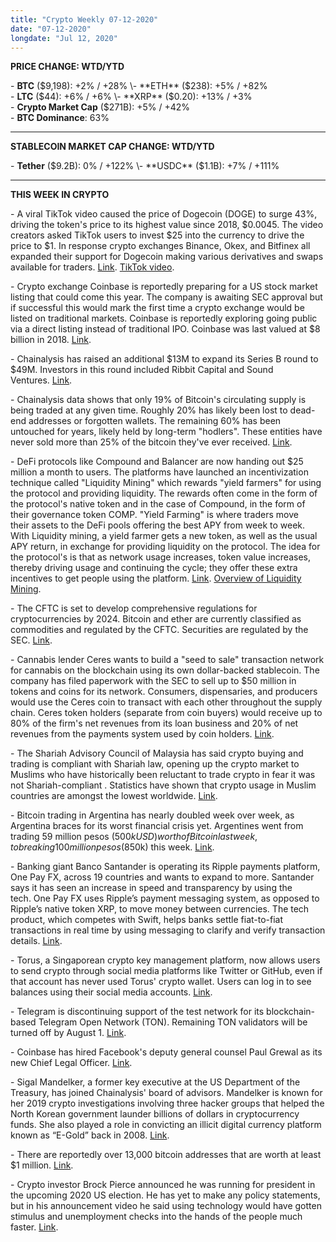 ```yaml
---
title: "Crypto Weekly 07-12-2020"
date: "07-12-2020"
longdate: "Jul 12, 2020"
---
```


**PRICE CHANGE: WTD/YTD**

\- **BTC** ($9,198): +2% / +28%  
\- **ETH** ($238): +5% / +82%  
\- **LTC** ($44): +6% / +6%  
\- **XRP** ($0.20): +13% / +3%  
\- **Crypto Market Cap** ($271B): +5% / +42%   
\- **BTC Dominance**: 63%



---

**STABLECOIN MARKET CAP CHANGE: WTD/YTD**

\- **Tether** ($9.2B): 0% / +122%  
\- **USDC** ($1.1B): +7% / +111%



---

**THIS WEEK IN CRYPTO**

\- A viral TikTok video caused the price of Dogecoin (DOGE) to surge 43%, driving the token's price to its highest value since 2018, $0.0045. The video creators asked TikTok users to invest $25 into the currency to drive the price to $1. In response crypto exchanges Binance, Okex, and Bitfinex all expanded their support for Dogecoin making various derivatives and swaps available for traders. [Link](https://decrypt.co/35081/three-crypto-exchanges-boost-support-for-trading-dogecoin). [TikTok video](https://vm.tiktok.com/JLmbAcA/).   
  
\- Crypto exchange Coinbase is reportedly preparing for a US stock market listing that could come this year. The company is awaiting SEC approval but if successful this would mark the first time a crypto exchange would be listed on traditional markets. Coinbase is reportedly exploring going public via a direct listing instead of traditional IPO. Coinbase was last valued at $8 billion in 2018. [Link](https://www.reuters.com/article/us-coinbase-ipo-exclusive/exclusive-cryptocurrency-exchange-coinbase-readies-stock-market-listing-sources-idUSKBN24A21W).   
  
\- Chainalysis has raised an additional $13M to expand its Series B round to $49M. Investors in this round included Ribbit Capital and Sound Ventures. [Link](https://bravenewcoin.com/insights/chainalysis-expands-series-b-round-raising-ususd13m).   
  
\- Chainalysis data shows that only 19% of Bitcoin's circulating supply is being traded at any given time. Roughly 20% has likely been lost to dead-end addresses or forgotten wallets. The remaining 60% has been untouched for years, likely held by long-term "hodlers". These entities have never sold more than 25% of the bitcoin they've ever received. [Link](https://decrypt.co/32806/only-19-percent-bitcoin-being-traded-report).   
  
\- DeFi protocols like Compound and Balancer are now handing out $25 million a month to users. The platforms have launched an incentivization technique called "Liquidity Mining" which rewards "yield farmers" for using the protocol and providing liquidity. The rewards often come in the form of the protocol's native token and in the case of Compound, in the form of their governance token COMP. "Yield Farming" is where traders move their assets to the DeFi pools offering the best APY from week to week. With Liquidity mining, a yield farmer gets a new token, as well as the usual APY return, in exchange for providing liquidity on the protocol. The idea for the protocol's is that as network usage increases, token value increases, thereby driving usage and continuing the cycle; they offer these extra incentives to get people using the platform. [Link](https://decrypt.co/34831/defi-platforms-are-handing-out-25-million-a-month). [Overview of Liquidity Mining](https://www.coindesk.com/defi-yield-farming-comp-token-explained).   
  
\- The CFTC is set to develop comprehensive regulations for cryptocurrencies by 2024. Bitcoin and ether are currently classified as commodities and regulated by the CFTC. Securities are regulated by the SEC. [Link](https://www.theblockcrypto.com/post/70951/cftc-to-develop-holistic-framework-for-crypto-assets-by-2024).   
  
\- Cannabis lender Ceres wants to build a "seed to sale" transaction network for cannabis on the blockchain using its own dollar-backed stablecoin. The company has filed paperwork with the SEC to sell up to $50 million in tokens and coins for its network. Consumers, dispensaries, and producers would use the Ceres coin to transact with each other throughout the supply chain. Ceres token holders (separate from coin buyers) would receive up to 80% of the firm's net revenues from its loan business and 20% of net revenues from the payments system used by coin holders. [Link](https://www.coindesk.com/cannabis-and-lending-firm-seeks-sec-permission-to-raise-50m-in-crypto-sale).   
  
\- The Shariah Advisory Council of Malaysia has said crypto buying and trading is compliant with Shariah law, opening up the crypto market to Muslims who have historically been reluctant to trade crypto in fear it was not Shariah-compliant . Statistics have shown that crypto usage in Muslim countries are amongst the lowest worldwide. [Link](https://news.bitcoin.com/malaysian-shariah-council-cryptocurrency-investing-trading/).   
  
\- Bitcoin trading in Argentina has nearly doubled week over week, as Argentina braces for its worst financial crisis yet. Argentines went from trading 59 million pesos ($500k USD) worth of Bitcoin last week, to breaking 100 million pesos ($850k) this week. [Link](https://decrypt.co/34881/argentina-new-bitcoin-trading-record-economy-worsens).   
  
\- Banking giant Banco Santander is operating its Ripple payments platform, One Pay FX, across 19 countries and wants to expand to more. Santander says it has seen an increase in speed and transparency by using the tech. One Pay FX uses Ripple’s payment messaging system, as opposed to Ripple’s native token XRP, to move money between currencies. The tech product, which competes with Swift, helps banks settle fiat-to-fiat transactions in real time by using messaging to clarify and verify transaction details. [Link](https://dailyhodl.com/2020/07/10/banking-giant-santander-plans-to-expand-use-of-ripple-payments-platform-after-reaching-19-countries/).   
  
\- Torus, a Singaporean crypto key management platform, now allows users to send crypto through social media platforms like Twitter or GitHub, even if that account has never used Torus' crypto wallet. Users can log in to see balances using their social media accounts. [Link](https://cointelegraph.com/news/twitter-users-can-now-send-crypto-to-each-other-with-torus).   
  
\- Telegram is discontinuing support of the test network for its blockchain-based Telegram Open Network (TON). Remaining TON validators will be turned off by August 1. [Link](http:).   
  
\- Coinbase has hired Facebook's deputy general counsel Paul Grewal as its new Chief Legal Officer. [Link](https://www.theblockcrypto.com/linked/70831/coinbase-to-bring-on-facebooks-deputy-general-counsel-as-chief-legal-officer).   
  
\- Sigal Mandelker, a former key executive at the US Department of the Treasury, has joined Chainalysis' board of advisors. Mandelker is known for her 2019 crypto investigations involving three hacker groups that helped the North Korean government launder billions of dollars in cryptocurrency funds. She also played a role in convicting an illicit digital currency platform known as “E-Gold” back in 2008. [Link](https://www.forbes.com/sites/michaeldelcastillo/2020/07/07/sigal-mandelker-joins-49-m-chainalysis-investment/#6a4fac8b1733).   
  
\- There are reportedly over 13,000 bitcoin addresses that are worth at least $1 million. [Link](https://cointelegraph.com/news/there-are-over-13k-bitcoin-addresses-worth-1m).   
  
\- Crypto investor Brock Pierce announced he was running for president in the upcoming 2020 US election. He has yet to make any policy statements, but in his announcement video he said using technology would have gotten stimulus and unemployment checks into the hands of the people much faster. [Link](https://www.forbes.com/sites/billybambrough/2020/07/06/crypto-investor-brock-pierce-reveals-2020-presidential-run-promises-stimulus-check-overhaul/#5260150018ce).